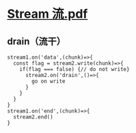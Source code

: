 # [Stream 流.pdf](chrome-extension://cdonnmffkdaoajfknoeeecmchibpmkmg/assets/pdf/web/viewer.html?file=https%3A%2F%2Fstatic.xiedaimala.com%2Fxdml%2Ffile%2F3ac7c224-c23d-491f-84b5-4fabfbeab9b8%2F2019-11-19-23-3-45.pdf)

## drain（流干）

```
stream1.on('data',(chunk)=>{
  const flag = stream2.write(chunk)=>{
    if(flag === false) {// do not write}
      stream2.on('drain',()=>{
        go on write
      }
    }
  }
}
stream1.on('end',(chunk)=>{
  stream2.end()
}
```
